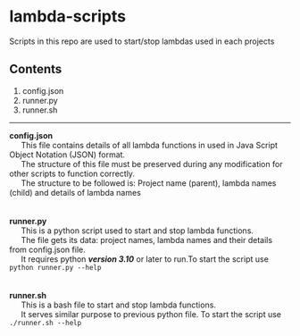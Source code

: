 # lambda-scripts
Scripts in this repo are used to start/stop lambdas used in each projects

## Contents
1. config.json
2. runner.py
3. runner.sh
---

**config.json** <br>
    &emsp;&ensp;This file contains details of all lambda functions in used in Java Script Object Notation (JSON)
        format.
<br>&emsp;&ensp;The structure of this file must be preserved during any modification for other scripts to 
function correctly.<br>&emsp;&ensp;The structure to be followed is: Project name (parent), lambda names (child) and details of lambda names
<br><br><br>
**runner.py**<br>
&emsp;&ensp;This is a python script used to start and stop lambda functions. <br>
&emsp;&ensp;The file gets its data: project names, lambda names and their details from config.json file.
<br>&emsp;&ensp;It requires python **_version 3.10_** or later to run.To start the script use `python runner.py --help`
<br><br><br>
**runner.sh**<br>
&emsp;&ensp;This is a bash file to start and stop lambda functions.
<br>&emsp;&ensp;It serves similar purpose to previous python file. To start the script use `./runner.sh --help`
<br><br>


